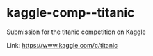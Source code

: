 # kaggle-comp--titanic
Submission for the titanic competition on Kaggle

Link:
https://www.kaggle.com/c/titanic
